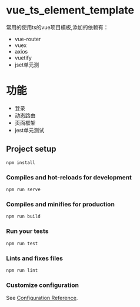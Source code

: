 # vue_ts_element_template
常用的使用ts的vue项目模板,添加的依赖有：
- vue-router
- vuex
- axios
- vuetify
- jset单元测

# 功能
- 登录
- 动态路由
- 页面框架
- jest单元测试
## Project setup
```
npm install
```

### Compiles and hot-reloads for development
```
npm run serve
```

### Compiles and minifies for production
```
npm run build
```

### Run your tests
```
npm run test
```

### Lints and fixes files
```
npm run lint
```

### Customize configuration
See [Configuration Reference](https://cli.vuejs.org/config/).
